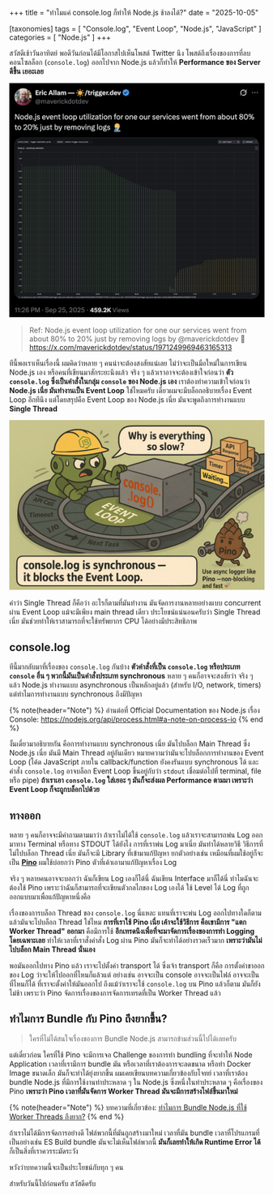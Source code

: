 +++
title = "ทำไมแค่ console.log ก็ทำให้ Node.js ช้าลงได้?"
date = "2025-10-05"

[taxonomies]
tags = [ "Console.log", "Event Loop", "Node.js", "JavaScript" ]
categories = [ "Node.js" ]
+++

สวัสดีเช้าวันอาทิตย์ พอดีวันก่อนได้มีโอกาสไปเห็นโพสต์ Twitter นึง โพสต์ถึงเรื่องของการที่ลบคอนโซลล็อก (`console.log`) ออกไปจาก Node.js แล้วก็ทำให้ **Performance ของ Server ดีขึ้น เยอะเลย**

![](server-log.jpg)

> Ref: Node.js event loop utilization for one our services went from about 80% to 20% just by removing logs by @maverickdotdev 🤦<https://x.com/maverickdotdev/status/1971249969463165313>


ทีนี้พอเราเห็นเรื่องนี้ ผมคิดว่าหลาย ๆ คนน่าจะต้องสงสัยแน่เลย ไม่ว่าจะเป็นมือใหม่ในการเขียน Node.js เอง หรือคนที่เขียนมาสักระยะนึงแล้ว จริง ๆ แล้วเราอาจจะต้องเข้าใจก่อนว่า **ตัว `console.log` ซึ่งเป็นคำสั่งในกลุ่ม `console` ของ Node.js เอง** เราต้องทำความเข้าใจก่อนว่า **Node.js เนี่ย มันทำงานเป็น Event Loop** ใช่ไหมครับ เดี๋ยวผมจะมีบล็อกอธิบายเรื่อง Event Loop อีกทีนึง แต่โดยสรุปคือ Event Loop ของ Node.js เนี่ย มันจะพูดถึงการทำงานแบบ **Single Thread**

![](block-event-loop.jpg)

คำว่า Single Thread ก็คือว่า อะไรก็ตามที่มันทำงาน มันจัดการงานหลายอย่างแบบ concurrent ผ่าน Event Loop แม้จะมีเพียง main thread เดียว ประโยชน์แน่นอนครับว่า Single Thread เนี่ย มันช่วยทำให้เราสามารถที่จะใช้ทรัพยากร CPU ได้อย่างมีประสิทธิภาพ

## console.log

ทีนี้มากลับมาที่เรื่องของ `console.log` กันบ้าง **ตัวคำสั่งที่เป็น `console.log` หรือประเภท `console` อื่น ๆ พวกนี้มันเป็นคำสั่งประเภท synchronous** หลาย ๆ คนก็อาจจะสงสัยว่า จริง ๆ แล้ว Node.js ทำงานแบบ asynchronous เป็นหลักอยู่แล้ว (สำหรับ I/O, network, timers) แต่ทำไมการทำงานแบบ synchronous ถึงมีปัญหา

{% note(header="Note") %}
อ่านต่อที่ Official Documentation ของ Node.js เรื่อง Console: <https://nodejs.org/api/process.html#a-note-on-process-io>
{% end %}

งั้นเดี๋ยวมาอธิบายกัน คือการทำงานแบบ synchronous เนี่ย มันไปบล็อก Main Thread ซึ่ง Node.js เนี่ย มันมี Main Thread อยู่อันเดียว หมายความว่ามันจะไปบล็อกการทำงานของ Event Loop (โค้ด JavaScript ภายใน callback/function ยังคงรันแบบ synchronous ได้ และคำสั่ง `console.log` อาจบล็อก Event Loop ขึ้นอยู่กับว่า `stdout` เชื่อมต่อไปที่ terminal, file หรือ pipe) **ถ้าเราเอา `console.log` ใส่เยอะ ๆ มันก็จะส่งผล Performance ตามมา เพราะว่า Event Loop ก็จะถูกบล็อกไปด้วย**

## ทางออก

หลาย ๆ คนก็อาจจะมีคำถามตามมาว่า ถ้าเราไม่ได้ใช้ `console.log` แล้วเราจะสามารถพ่น Log ออกมาทาง Terminal หรือทาง STDOUT ได้ยังไง การที่เราพ่น Log มาเนี่ย มันทำได้หลายวิธี วิธีการที่ไม่ไปบล็อก Thread เนี่ย มันก็จะมี Library ที่เข้ามาแก้ปัญหา ยกตัวอย่างเช่น เหมือนที่ผมใช้อยู่ก็จะเป็น [**Pino**](https://github.com/pinojs/pino) ผมใช้บ่อยกว่า Pino ตัวที่เค้าเอามาแก้ปัญหาเรื่อง Log

จริง ๆ หลายคนอาจจะบอกว่า ฉันก็เขียน Log เองก็ได้นี่ ฉันเขียน Interface มาก็ได้นี่ ทำไมฉันจะต้องใช้ Pino เพราะว่าฉันก็สามารถที่จะเขียนตัวกลไกของ Log เองได้ ใช้ Level ได้ Log ที่ถูกออกแบบมาเพื่อแก้ปัญหาหนึ่งคือ

เรื่องของการบล็อก Thread ของ `console.log` นี่แหละ แทนที่เราจะพ่น Log ออกไปทางใดก็ตามแล้วมันจะไปบล็อก Thread ใช่ไหม **การที่เราใช้ Pino เนี่ย เค้าจะใช้วิธีการ คือเขามีการ "แตก Worker Thread" ออกมา** คือมีการใช้ **อีกเทรดนึงเพื่อที่จะมาจัดการเรื่องของการทำ Logging โดยเฉพาะเลย** ทำให้เวลาที่เราสั่งคำสั่ง Log ผ่าน Pino มันก็จะทำได้อย่างรวดเร็วมาก **เพราะว่ามันไม่ไปบล็อก Main Thread นั่นเอง**

พอมันออกไปทาง Pino แล้ว เราจะไปตั้งค่า transport ได้ ซึ่งเจ้า transport ก็คือ การตั้งค่าขาออกของ Log ว่าจะให้ไปออกที่ไหนก็แล้วแต่ อย่างเช่น อาจจะเป็น console อาจจะเป็นไฟล์ อาจจะเป็นที่ไหนก็ได้ ที่เราจะตั้งค่าให้มันออกไป ถึงแม้ว่าเราจะใช้ `console.log` บน Pino แล้วก็ตาม มันก็ยังไม่ช้า เพราะว่า Pino จัดการเรื่องของการจัดการเทรดที่เป็น Worker Thread แล้ว

## ทำไมการ Bundle กับ Pino ถึงยากขึ้น?

> ใครที่ไม่ได้สนใจเรื่องของการ Bundle Node.js สามารถข้ามส่วนนี้ไปได้เลยครับ

แต่เดี๋ยวก่อน ใครที่ใช้ Pino จะมีการเจอ Challenge ของการทำ bundling ที่จะทำให้ Node Application เวลาที่เรามีการ bundle มัน หรือเวลาที่เราต้องการจะลดขนาด หรือทำ Docker Image ขนาดเล็ก มันก็จะทำได้ยุ่งยากขึ้น ผมเคยเขียนบทความเกี่ยวข้องกับโจทย์ เวลาที่เราต้อง bundle Node.js ที่มีการใช้งานท่าประหลาด ๆ ใน Node.js ซึ่งหนึ่งในท่าประหลาด ๆ คือเรื่องของ Pino **เพราะว่า Pino เวลาที่มันจัดการ Worker Thread มันจะมีการสร้างไฟล์ขึ้นมาใหม่**

{% note(header="Note") %}
บทความที่เกี่ยวข้อง: [ทำไมการ Bundle Node.js ที่ใช้ Worker Threads ถึงยาก?](/posts/why-nodejs-bundle-hard)
{% end %}

ถ้าเราไม่ได้มีการจัดการอย่างดี ไฟล์พวกนี้ที่มันถูกสร้างมาใหม่ เวลาที่มัน bundle เวลาที่โปรแกรมที่เป็นอย่างเช่น ES Build bundle มันจะไม่เห็นไฟล์พวกนี้ **มันก็เลยทำให้เกิด Runtime Error ได้** ก็เป็นสิ่งที่เราควรระมัดระวัง

หวังว่าบทความนี้จะเป็นประโยชน์กับทุก ๆ คน 

สำหรับวันนี้ไปก่อนครับ สวัสดีครับ

